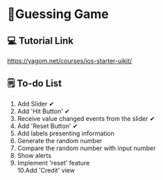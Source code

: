 # 📱Guessing Game

## 💻 Tutorial Link

https://yagom.net/courses/ios-starter-uikit/


## 🗒 To-do List

1. Add Slider ✔
2. Add 'Hit Button' ✔
3. Receive value changed events from the slider ✔
4. Add 'Reset Button' ✔
5. Add labels presenting information
6. Generate the random number
7. Compare the random number with input number
8. Show alerts
9. Implement 'reset' feature <br>
10.Add 'Credit' view 

